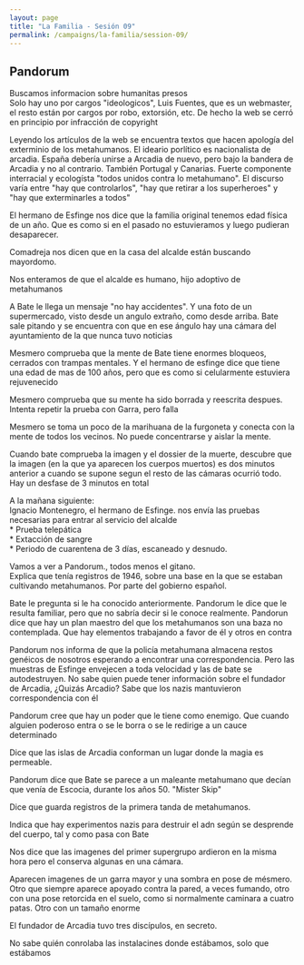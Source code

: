 ```yaml
---
layout: page
title: "La Familia - Sesión 09"
permalink: /campaigns/la-familia/session-09/
---
```


## **Pandorum**

Buscamos informacion  sobre humanitas presos  
Solo hay uno por cargos "ideologicos", Luis Fuentes, que es un webmaster, el resto están por cargos por robo, extorsión, etc. De hecho la web se cerró en principio por infracción de copyright

Leyendo los artículos de la web se encuentra textos que hacen apología del exterminio de los metahumanos. El ideario porlítico es nacionalista de arcadia. España debería unirse a Arcadia de nuevo, pero bajo la bandera de Arcadia y no al contrario. También Portugal y Canarias. Fuerte componente interracial y ecologísta "todos unidos contra lo metahumano". El discurso varía entre "hay que controlarlos", "hay que retirar a los superheroes" y "hay que exterminarles a todos"

El hermano de Esfinge nos dice que la familia original tenemos edad física de un año. Que es como si en el pasado no estuvieramos y luego pudieran desaparecer.

Comadreja nos dicen que en la casa del alcalde están buscando mayordomo. 

Nos enteramos de que el alcalde es humano, hijo adoptivo de metahumanos

A Bate le llega un mensaje "no hay accidentes". Y una foto de un supermercado, visto desde un angulo extraño, como desde arriba. Bate sale pitando y se encuentra con que en ese ángulo hay una cámara del ayuntamiento de la que nunca tuvo noticias

Mesmero comprueba que la mente de Bate tiene enormes bloqueos, cerrados con trampas mentales. Y el hermano de esfinge dice que tiene una edad de mas de 100 años, pero que es como si celularmente estuviera rejuvenecido

Mesmero comprueba que su mente ha sido borrada y reescrita despues. Intenta repetir la prueba con Garra, pero falla

Mesmero se toma un poco de la marihuana de la furgoneta y conecta con la mente de todos los vecinos. No puede concentrarse y aislar la mente. 

Cuando bate comprueba la imagen y el dossier de la muerte, descubre que la imagen (en la que ya aparecen los cuerpos muertos) es dos minutos anterior a cuando se supone segun el resto de las cámaras ocurrió todo. Hay un desfase de 3 minutos en total

A la mañana siguiente:  
Ignacio Montenegro, el hermano de Esfinge. nos envía las pruebas necesarias para entrar al servicio del alcalde  
  \* Prueba telepática  
  \* Extacción de sangre  
  \* Periodo de cuarentena de 3 días, escaneado y desnudo.

Vamos a ver a Pandorum., todos menos el gitano.  
Explica que tenía registros de 1946, sobre una base en la que se estaban cultivando metahumanos. Por parte del gobierno español. 

Bate le pregunta si le ha conocido anteriormente. Pandorum le dice que le resulta familiar, pero que no sabría decir si le conoce realmente. Pandorun dice que hay un plan maestro del que los metahumanos son una baza no contemplada. Que hay elementos trabajando a favor de él y otros en contra

Pandorum nos informa de que la policía metahumana almacena restos genéicos de nosotros esperando a encontrar una correspondencia. Pero las muestras de Esfinge envejecen a toda velocidad y las de bate se autodestruyen.  No sabe quien puede tener información sobre el fundador de Arcadia, ¿Quizás Arcadio? Sabe que los nazis mantuvieron correspondencia con él

Pandorum cree que hay un poder que le tiene como enemigo. Que cuando alguien poderoso entra o se le borra o se le redirige a un cauce determinado

Dice que las islas de Arcadia conforman un lugar donde la magia es permeable.

Pandorum dice que Bate se parece a un maleante metahumano que decían que venía de Escocia, durante los años 50\. "Mister Skip"

Dice que guarda registros de la primera tanda de metahumanos. 

Indica que hay experimentos nazis para destruir el adn según se desprende del cuerpo, tal y como pasa con Bate

Nos dice que las imagenes del primer supergrupo ardieron en la misma hora pero el conserva algunas en una cámara.

Aparecen imagenes de un garra mayor y una sombra en pose de mésmero. Otro que siempre aparece apoyado contra la pared, a veces fumando, otro con una pose retorcida en el suelo, como si normalmente caminara a cuatro patas. Otro con un tamaño enorme

El fundador de Arcadia tuvo tres discípulos, en secreto. 

No sabe quién conrolaba las instalacines donde estábamos, solo que estábamos